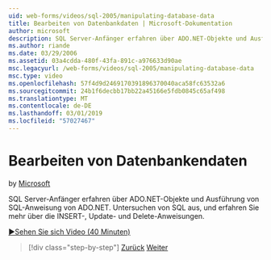 ```yaml
---
uid: web-forms/videos/sql-2005/manipulating-database-data
title: Bearbeiten von Datenbankdaten | Microsoft-Dokumentation
author: microsoft
description: SQL Server-Anfänger erfahren über ADO.NET-Objekte und Ausführung von SQL-Anweisung von ADO.NET. Untersuchen von SQL, und erfahren Sie mehr über die INSERT-, Update- und Delete-STA...
ms.author: riande
ms.date: 03/29/2006
ms.assetid: 03a4cdda-480f-43fa-891c-a976633d90ae
msc.legacyurl: /web-forms/videos/sql-2005/manipulating-database-data
msc.type: video
ms.openlocfilehash: 57f4d9d2469170391896370040aca58fc63532a6
ms.sourcegitcommit: 24b1f6decbb17bb22a45166e5fdb0845c65af498
ms.translationtype: MT
ms.contentlocale: de-DE
ms.lasthandoff: 03/01/2019
ms.locfileid: "57027467"
---
```

<a name="manipulating-database-data"></a>Bearbeiten von Datenbankendaten
====================
by [Microsoft](https://github.com/microsoft)

SQL Server-Anfänger erfahren über ADO.NET-Objekte und Ausführung von SQL-Anweisung von ADO.NET. Untersuchen von SQL aus, und erfahren Sie mehr über die INSERT-, Update- und Delete-Anweisungen.

[&#9654;Sehen Sie sich Video (40 Minuten)](https://channel9.msdn.com/Blogs/ASP-NET-Site-Videos/manipulating-database-data)

> [!div class="step-by-step"]
> [Zurück](designing-relational-database-tables.md)
> [Weiter](more-structured-query-language.md)
